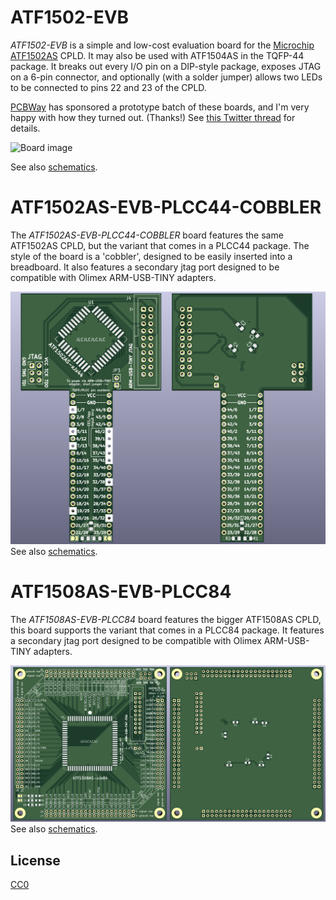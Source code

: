 ATF1502-EVB
===========

*ATF1502-EVB* is a simple and low-cost evaluation board for the [Microchip ATF1502AS](https://www.microchip.com/wwwproducts/en/ATF1502AS) CPLD. It may also be used with ATF1504AS in the TQFP-44 package. It breaks out every I/O pin on a DIP-style package, exposes JTAG on a 6-pin connector, and optionally (with a solder jumper) allows two LEDs to be connected to pins 22 and 23 of the CPLD.

[PCBWay](https://www.pcbway.com/) has sponsored a prototype batch of these boards, and I'm very happy with how they turned out.  (Thanks!) See [this Twitter thread](https://twitter.com/whitequark/status/1238286231433330688) for details.

![Board image](ATF1502AS-EVB/Fab/ATF1502AS-EVB-render.png)

See also [schematics](ATF1502AS-EVB/Fab/ATF1502AS-EVB.pdf).

ATF1502AS-EVB-PLCC44-COBBLER
============================
The *ATF1502AS-EVB-PLCC44-COBBLER* board features the same ATF1502AS CPLD, but the variant that comes in a PLCC44 package.
The style of the board is a 'cobbler', designed to be easily inserted into a breadboard.
It also features a secondary jtag port designed to be compatible with Olimex ARM-USB-TINY adapters.

![Board image](ATF1502AS-EVB-PLCC44-COBBLER/Fab/ATF1502AS-EVB-render.png)
See also [schematics](ATF1502AS-EVB-PLCC44-COBBLER/Fab/ATF1502AS-EVB.pdf).

ATF1508AS-EVB-PLCC84
====================
The *ATF1508AS-EVB-PLCC84* board features the bigger ATF1508AS CPLD, this board supports the variant that comes in a PLCC84 package.
It features a secondary jtag port designed to be compatible with Olimex ARM-USB-TINY adapters.

![Board image](ATF1508AS-EVB-PLCC84/Fab/ATF1502AS-EVB-render.png)
See also [schematics](ATF1508AS-EVB-PLCC84/Fab/ATF1502AS-EVB.pdf).

License
-------

[CC0](LICENSE-CC0.txt)
